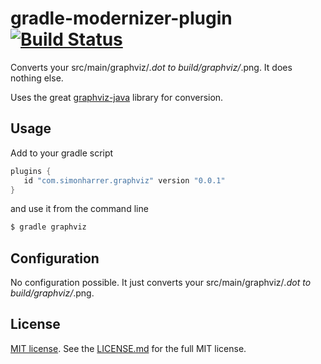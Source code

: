 # gradle-modernizer-plugin [![Build Status](https://travis-ci.org/simonharrer/gradle-graphviz-plugin.svg?branch=master)](https://travis-ci.org/simonharrer/gradle-modernizer-plugin)

Converts your src/main/graphviz/*.dot to build/graphviz/*.png. It does nothing else.

Uses the great [graphviz-java](https://github.com/nidi3/graphviz-java) library for conversion.

## Usage

Add to your gradle script

```groovy
plugins {
   id "com.simonharrer.graphviz" version "0.0.1"
}
```

and use it from the command line

```bash
$ gradle graphviz
```

## Configuration

No configuration possible. It just converts your src/main/graphviz/*.dot to build/graphviz/*.png.

## License

[MIT license](https://tldrlegal.com/license/mit-license). See the [LICENSE.md](LICENSE.md) for the full MIT license.

